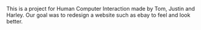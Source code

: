 This is a project for Human Computer Interaction made by Tom, Justin and Harley.
Our goal was to redesign a website such as ebay to feel and look better.
